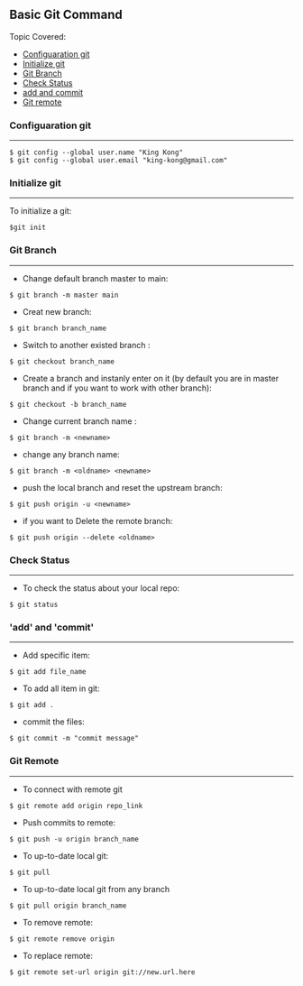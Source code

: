 ## Basic Git Command

Topic Covered: 

*  <a href = "https://github.com/Arif-Shahriar028/Git-Cheat-Sheet/blob/main/git-basic.md#configuaration-git"> Configuaration git </a>
*  <a href = "https://github.com/Arif-Shahriar028/Git-Cheat-Sheet/blob/main/git-basic.md#initialize-git"> Initialize git </a>
*  <a href = "https://github.com/Arif-Shahriar028/Git-Cheat-Sheet/blob/main/git-basic.md#git-branch"> Git Branch </a>
*  <a href = "https://github.com/Arif-Shahriar028/Git-Cheat-Sheet/blob/main/git-basic.md#check-status"> Check Status </a>
*  <a href = "https://github.com/Arif-Shahriar028/Git-Cheat-Sheet/blob/main/git-basic.md#add-and-commit"> add and commit </a>
*  <a href = "https://github.com/Arif-Shahriar028/Git-Cheat-Sheet/blob/main/git-basic.md#remote-git"> Git remote </a>



###  Configuaration git
---

```
$ git config --global user.name "King Kong"
$ git config --global user.email "king-kong@gmail.com"
```

### Initialize git
---

To initialize a git:
```
$git init
```

### Git Branch
---

* Change default branch master to main:
```
$ git branch -m master main
```

*  Creat new branch:
```
$ git branch branch_name
```

* Switch to another existed branch :
```
$ git checkout branch_name
```

* Create a branch and instanly enter on it (by default you are in master branch and if you want to work with other branch):
```
$ git checkout -b branch_name
```

* Change current branch name :
```
$ git branch -m <newname>
```

* change any branch name:
```
$ git branch -m <oldname> <newname> 
```

* push the local branch and reset the upstream branch:
```
$ git push origin -u <newname> 
```

* if you want to Delete the remote branch:
```
$ git push origin --delete <oldname>
```

### Check Status
---

* To check the status about your local repo:
```
$ git status
```

### 'add' and 'commit'
---

* Add specific item:
```
$ git add file_name
```

* To add all item in git:    
```
$ git add .
```

* commit the files:

```
$ git commit -m "commit message"
```

### Git Remote
---

* To connect with remote git
```
$ git remote add origin repo_link
```

* Push commits to remote:
```
$ git push -u origin branch_name
```

* To up-to-date local git:
```
$ git pull
```

* To up-to-date local git from any branch
```
$ git pull origin branch_name
```

* To remove remote:
```
$ git remote remove origin
```

* To replace remote: 
```
$ git remote set-url origin git://new.url.here
```
